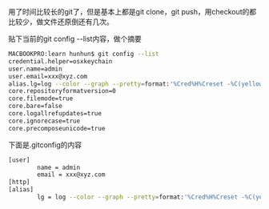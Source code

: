 用了时间比较长的git了，但是基本上都是git clone，git push，用checkout的都比较少，做文件还原倒还有几次。

贴下当前的git config --list内容，做个摘要

```bash
MACBOOKPRO:learn hunhun$ git config --list
credential.helper=osxkeychain
user.name=admin
user.email=xxx@xyz.com
alias.lg=log --color --graph --pretty=format:'%Cred%H%Creset -%C(yellow)%d%Creset %s %Cgreen(%cr) %C(bold blue)<%an>%Creset' --abbrev-commit --
core.repositoryformatversion=0
core.filemode=true
core.bare=false
core.logallrefupdates=true
core.ignorecase=true
core.precomposeunicode=true
```

下面是.gitconfig的内容

```bash
[user]
        name = admin
        email = xxx@xyz.com
[http]
[alias]
        lg = log --color --graph --pretty=format:'%Cred%H%Creset -%C(yellow)%d%Creset %s %Cgreen(%cr) %C(bold blue)<%an>%Creset' --abbrev-commit
```

